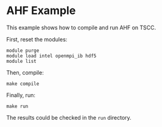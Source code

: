 # AHF Example

This example shows how to compile and run AHF on TSCC.

First, reset the modules:
```console
module purge
module load intel openmpi_ib hdf5
module list
```

Then, compile:
```console
make compile
```

Finally, run:
```console
make run
```

The results could be checked in the `run` directory.
